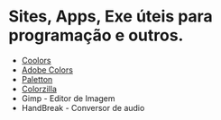 # Sites, Apps, Exe úteis para programação e outros.

* [Coolors](https://coolors.co/)
* [Adobe Colors](https://color.adobe.com/pt/)
* [Paletton](https://paletton.com/)
* [Colorzilla](https://www.colorzilla.com/)
* Gimp - Editor de Imagem
* HandBreak - Conversor de audio
